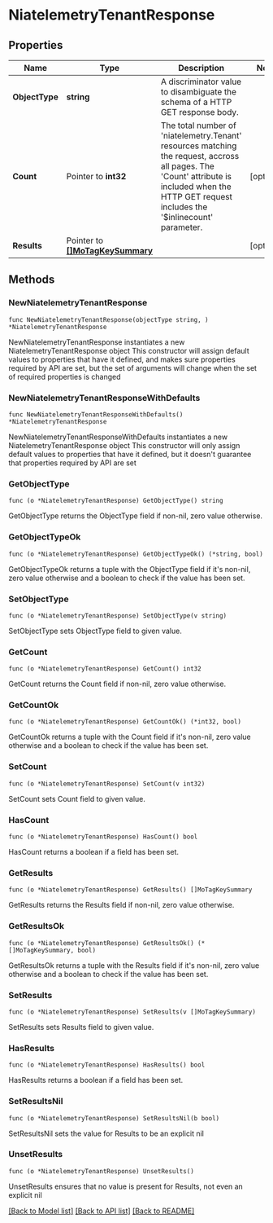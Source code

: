 # NiatelemetryTenantResponse

## Properties

Name | Type | Description | Notes
------------ | ------------- | ------------- | -------------
**ObjectType** | **string** | A discriminator value to disambiguate the schema of a HTTP GET response body. | 
**Count** | Pointer to **int32** | The total number of &#39;niatelemetry.Tenant&#39; resources matching the request, accross all pages. The &#39;Count&#39; attribute is included when the HTTP GET request includes the &#39;$inlinecount&#39; parameter. | [optional] 
**Results** | Pointer to [**[]MoTagKeySummary**](MoTagKeySummary.md) |  | [optional] 

## Methods

### NewNiatelemetryTenantResponse

`func NewNiatelemetryTenantResponse(objectType string, ) *NiatelemetryTenantResponse`

NewNiatelemetryTenantResponse instantiates a new NiatelemetryTenantResponse object
This constructor will assign default values to properties that have it defined,
and makes sure properties required by API are set, but the set of arguments
will change when the set of required properties is changed

### NewNiatelemetryTenantResponseWithDefaults

`func NewNiatelemetryTenantResponseWithDefaults() *NiatelemetryTenantResponse`

NewNiatelemetryTenantResponseWithDefaults instantiates a new NiatelemetryTenantResponse object
This constructor will only assign default values to properties that have it defined,
but it doesn't guarantee that properties required by API are set

### GetObjectType

`func (o *NiatelemetryTenantResponse) GetObjectType() string`

GetObjectType returns the ObjectType field if non-nil, zero value otherwise.

### GetObjectTypeOk

`func (o *NiatelemetryTenantResponse) GetObjectTypeOk() (*string, bool)`

GetObjectTypeOk returns a tuple with the ObjectType field if it's non-nil, zero value otherwise
and a boolean to check if the value has been set.

### SetObjectType

`func (o *NiatelemetryTenantResponse) SetObjectType(v string)`

SetObjectType sets ObjectType field to given value.


### GetCount

`func (o *NiatelemetryTenantResponse) GetCount() int32`

GetCount returns the Count field if non-nil, zero value otherwise.

### GetCountOk

`func (o *NiatelemetryTenantResponse) GetCountOk() (*int32, bool)`

GetCountOk returns a tuple with the Count field if it's non-nil, zero value otherwise
and a boolean to check if the value has been set.

### SetCount

`func (o *NiatelemetryTenantResponse) SetCount(v int32)`

SetCount sets Count field to given value.

### HasCount

`func (o *NiatelemetryTenantResponse) HasCount() bool`

HasCount returns a boolean if a field has been set.

### GetResults

`func (o *NiatelemetryTenantResponse) GetResults() []MoTagKeySummary`

GetResults returns the Results field if non-nil, zero value otherwise.

### GetResultsOk

`func (o *NiatelemetryTenantResponse) GetResultsOk() (*[]MoTagKeySummary, bool)`

GetResultsOk returns a tuple with the Results field if it's non-nil, zero value otherwise
and a boolean to check if the value has been set.

### SetResults

`func (o *NiatelemetryTenantResponse) SetResults(v []MoTagKeySummary)`

SetResults sets Results field to given value.

### HasResults

`func (o *NiatelemetryTenantResponse) HasResults() bool`

HasResults returns a boolean if a field has been set.

### SetResultsNil

`func (o *NiatelemetryTenantResponse) SetResultsNil(b bool)`

 SetResultsNil sets the value for Results to be an explicit nil

### UnsetResults
`func (o *NiatelemetryTenantResponse) UnsetResults()`

UnsetResults ensures that no value is present for Results, not even an explicit nil

[[Back to Model list]](../README.md#documentation-for-models) [[Back to API list]](../README.md#documentation-for-api-endpoints) [[Back to README]](../README.md)


